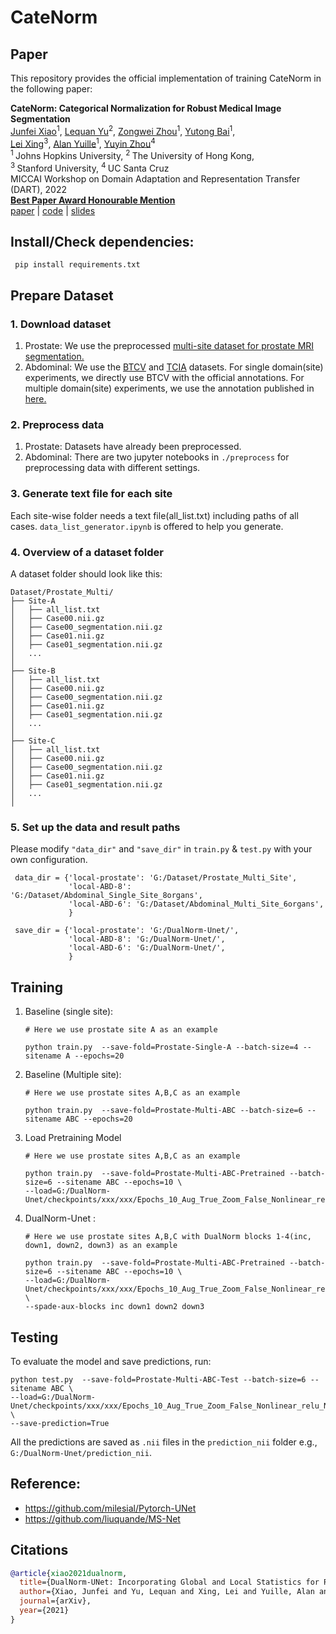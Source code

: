 # CateNorm

## Paper
This repository provides the official implementation of training CateNorm in the following paper:

<b>CateNorm: Categorical Normalization for Robust Medical Image Segmentation</b> <br/>
[Junfei Xiao](https://lambert-x.github.io/)<sup>1</sup>, [Lequan Yu](https://yulequan.github.io/)<sup>2</sup>, [Zongwei Zhou](https://www.zongweiz.com/)<sup>1</sup>, [Yutong Bai](https://scholar.google.com/citations?user=N1-l4GsAAAAJ&hl=en)<sup>1</sup>,  <br/>
[Lei Xing](https://profiles.stanford.edu/lei-xing)<sup>3</sup>, [Alan Yuille](https://scholar.google.com/citations?user=FJ-huxgAAAAJ&hl=en&oi=ao)<sup>1</sup>, [Yuyin Zhou](https://yuyinzhou.github.io/)<sup>4</sup> <br/>
<sup>1 </sup>Johns Hopkins University,   <sup>2 </sup>The University of Hong Kong, <br/>
<sup>3 </sup>Stanford University,   <sup>4 </sup>UC Santa Cruz <br/>
MICCAI Workshop on Domain Adaptation and Representation Transfer (DART), 2022 <br/>
<b>[Best Paper Award Honourable Mention]()</b>  <br/>
[paper](https://arxiv.org/pdf/2103.15858.pdf) | [code](https://github.com/lambert-x/CateNorm) | [slides](https://www.zongweiz.com/_files/ugd/deaea1_c35eabb3d59f49ecbd39c42efd551f1c.pdf)


## Install/Check dependencies:
   ```shell
    pip install requirements.txt
   ```
## Prepare Dataset
### 1. Download dataset
1. Prostate: We use the preprocessed [multi-site dataset for prostate MRI segmentation.](https://liuquande.github.io/SAML/)
2. Abdominal: We use the [BTCV](https://www.synapse.org/#!Synapse:syn3193805/wiki/89480) and [TCIA](https://wiki.cancerimagingarchive.net/display/Public/Pancreas-CT) datasets. 
For single domain(site) experiments, we directly use BTCV with the official annotations.
For multiple domain(site) experiments, we use the annotation published in [here.](https://zenodo.org/record/1169361#.YFqGYK_0lm_)

### 2. Preprocess data
1. Prostate: Datasets have already been preprocessed.
2. Abdominal: There are two jupyter notebooks in `./preprocess` for preprocessing data with different settings.
### 3. Generate text file for each site
Each site-wise folder needs a text file(all_list.txt) including paths of all cases.
`data_list_generator.ipynb` is offered to help you generate.

### 4. Overview of a dataset folder
A dataset folder should look like this:

    Dataset/Prostate_Multi/
    ├── Site-A
    │   ├── all_list.txt
    │   ├── Case00.nii.gz
    │   ├── Case00_segmentation.nii.gz
    │   ├── Case01.nii.gz
    │   ├── Case01_segmentation.nii.gz
    │   ...
    │
    ├── Site-B
    │   ├── all_list.txt
    │   ├── Case00.nii.gz
    │   ├── Case00_segmentation.nii.gz
    │   ├── Case01.nii.gz
    │   ├── Case01_segmentation.nii.gz
    │   ...
    │
    ├── Site-C
    │   ├── all_list.txt
    │   ├── Case00.nii.gz
    │   ├── Case00_segmentation.nii.gz
    │   ├── Case01.nii.gz
    │   ├── Case01_segmentation.nii.gz
    │   ...
    │
### 5. Set up the data and result paths 
Please modify `"data_dir"` and `"save_dir"` in `train.py` & `test.py` with your own configuration.
   ```shell
    data_dir = {'local-prostate': 'G:/Dataset/Prostate_Multi_Site',
                'local-ABD-8': 'G:/Dataset/Abdominal_Single_Site_8organs',
                'local-ABD-6': 'G:/Dataset/Abdominal_Multi_Site_6organs',
                }

    save_dir = {'local-prostate': 'G:/DualNorm-Unet/',
                'local-ABD-8': 'G:/DualNorm-Unet/',
                'local-ABD-6': 'G:/DualNorm-Unet/',
                }
   ```

## Training
1. Baseline (single site): 
    
   ```shell
   # Here we use prostate site A as an example
   
   python train.py  --save-fold=Prostate-Single-A --batch-size=4 --sitename A --epochs=20
   ```
2. Baseline (Multiple site): 
    
   ```shell
   # Here we use prostate sites A,B,C as an example
   
   python train.py  --save-fold=Prostate-Multi-ABC --batch-size=6 --sitename ABC --epochs=20
   ```
3. Load Pretraining Model
   ```shell
   # Here we use prostate sites A,B,C as an example
   
   python train.py  --save-fold=Prostate-Multi-ABC-Pretrained --batch-size=6 --sitename ABC --epochs=10 \
   --load=G:/DualNorm-Unet/checkpoints/xxx/xxx/Epochs_10_Aug_True_Zoom_False_Nonlinear_relu_Norm_BN
   ```
3. DualNorm-Unet : 
    
   ```shell
   # Here we use prostate sites A,B,C with DualNorm blocks 1-4(inc, down1, down2, down3) as an example
   
   python train.py  --save-fold=Prostate-Multi-ABC-Pretrained --batch-size=6 --sitename ABC --epochs=10 \
   --load=G:/DualNorm-Unet/checkpoints/xxx/xxx/Epochs_10_Aug_True_Zoom_False_Nonlinear_relu_Norm_BN \
   --spade-aux-blocks inc down1 down2 down3
   ```
   
## Testing

To evaluate the model and save predictions, run:
   ```shell
   python test.py  --save-fold=Prostate-Multi-ABC-Test --batch-size=6 --sitename ABC \
   --load=G:/DualNorm-Unet/checkpoints/xxx/xxx/Epochs_10_Aug_True_Zoom_False_Nonlinear_relu_Norm_BN \
   --save-prediction=True
   ```
   All the predictions are saved as `.nii` files in the `prediction_nii` folder e.g., `G:/DualNorm-Unet/prediction_nii`.
   
   
## Reference:
- https://github.com/milesial/Pytorch-UNet
- https://github.com/liuquande/MS-Net
 
## Citations

```bibtex
@article{xiao2021dualnorm,
  title={DualNorm-UNet: Incorporating Global and Local Statistics for Robust Medical Image Segmentation},
  author={Xiao, Junfei and Yu, Lequan and Xing, Lei and Yuille, Alan and Zhou, Yuyin},
  journal={arXiv},
  year={2021}
}
```
